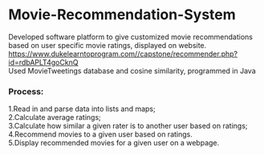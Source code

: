 # Movie-Recommendation-System
Developed software platform to give customized movie recommendations based on user specific movie ratings, displayed on website.<br /> https://www.dukelearntoprogram.com//capstone/recommender.php?id=rdbAPLT4goCknQ <br />
Used MovieTweetings database and cosine similarity, programmed in Java<br />

### Process:
1.Read in and parse data into lists and maps;<br />
2.Calculate average ratings;<br />
3.Calculate how similar a given rater is to another user based on ratings;<br />
4.Recommend movies to a given user based on ratings.<br />
5.Display recommended movies for a given user on a webpage.<br />
